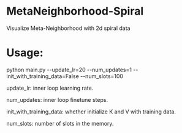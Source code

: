 # MetaNeighborhood-Spiral
Visualize Meta-Neighborhood with 2d spiral data 

# Usage:
python main.py --update_lr=20 --num_updates=1 --init_with_training_data=False --num_slots=100

update_lr: inner loop learning rate.

num_updates: inner loop finetune steps.

init_with_training_data: whether initialize K and V with training data.

num_slots: number of slots in the memory.

